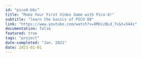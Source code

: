 ```yaml
---
id: "pico8-bbc"
title: "Make Your First Video Game with Pico-8!"
subtitle: "learn the basics of PICO 88"
link: "https://www.youtube.com/watch?v=8MUizBLd_7c&t=544s"
documentation: false
featured: true
tags: "project"
date-completed: "Jan. 2021"
date: 2021-01-01
---
```

